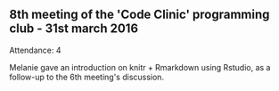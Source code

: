 8th meeting of the 'Code Clinic' programming club - 31st march 2016
----

Attendance: 4

Melanie gave an introduction on knitr + Rmarkdown using Rstudio, as a follow-up to the 6th meeting's discussion.